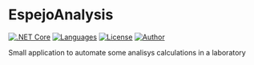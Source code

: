 # EspejoAnalysis

[![.NET Core](https://github.com/evaristocuesta/EspejoAnalysis/workflows/CI/badge.svg)](https://github.com/evaristocuesta/EspejoAnalysis/actions) [![Languages](https://img.shields.io/github/languages/top/evaristocuesta/EspejoAnalysis)](https://github.com/evaristocuesta/EspejoAnalysis/) [![License](https://img.shields.io/github/license/evaristocuesta/EspejoAnalysis)](https://raw.githubusercontent.com/evaristocuesta/EspejoAnalysis/master/LICENSE) [![Author](https://img.shields.io/badge/author-Evaristo%20Cuesta-blue)](https://www.evaristocuesta.com/)

Small application to automate some analisys calculations in a laboratory

